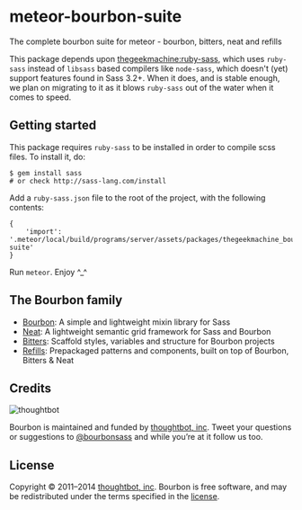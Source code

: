 # meteor-bourbon-suite
The complete bourbon suite for meteor - bourbon, bitters, neat and refills

This package depends upon [thegeekmachine:ruby-sass](https://github.com/thegeekmachine/meteor-ruby-sass), which uses `ruby-sass` instead of `libsass` based compilers like `node-sass`, which doesn't (yet) support features found in Sass 3.2+. When it does, and is stable enough, we plan on migrating to it as it blows `ruby-sass` out of the water when it comes to speed.

## Getting started

This package requires `ruby-sass` to be installed in order to compile scss files. To install it, do:

    $ gem install sass
    # or check http://sass-lang.com/install

Add a `ruby-sass.json` file to the root of the project, with the following contents:

    {
        'import': '.meteor/local/build/programs/server/assets/packages/thegeekmachine_bourbon-suite'
    }

Run `meteor`. Enjoy ^\_^


## The Bourbon family

- [Bourbon](http://bourbon.io): A simple and lightweight mixin library for Sass
- [Neat](http://neat.bourbon.io): A lightweight semantic grid framework for Sass and Bourbon
- [Bitters](http://bitters.bourbon.io): Scaffold styles, variables and structure for Bourbon projects
- [Refills](http://refills.bourbon.io): Prepackaged patterns and components, built on top of Bourbon, Bitters & Neat

## Credits

![thoughtbot](http://thoughtbot.com/images/tm/logo.png)

Bourbon is maintained and funded by [thoughtbot, inc](http://thoughtbot.com). Tweet your questions or suggestions to [@bourbonsass](https://twitter.com/bourbonsass) and while you’re at it follow us too.

## License

Copyright © 2011–2014 [thoughtbot, inc](http://thoughtbot.com). Bourbon is free software, and may be redistributed under the terms specified in the [license](LICENSE.md).

